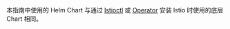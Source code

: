 ---
---
本指南中使用的 Helm Chart 与通过 [Istioctl](/zh/docs/setup/install/istioctl/)
或 [Operator](/zh/docs/setup/install/operator/) 安装 Istio 时使用的底层 Chart 相同。
